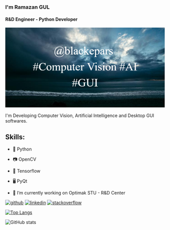 ### I'm Ramazan GUL
#### R&D Engineer - Python Developer
![I am Python Developer](blackepars_banner.png)

I'm Developing Computer Vision, Artificial Intelligence and Desktop GUI softwares.

## Skills: 
- 🐍 Python 
- 📷 OpenCV 
- 🤖 Tensorflow 
- 🖥️ PyQt 

- 🦾 I’m currently working on Optimak STU - R&D Center 


[<img src='https://cdn.jsdelivr.net/npm/simple-icons@3.0.1/icons/github.svg' alt='github' height='40'>](https://github.com/blackepars)  [<img src='https://cdn.jsdelivr.net/npm/simple-icons@3.0.1/icons/linkedin.svg' alt='linkedin' height='40'>](https://www.linkedin.com/in/ramazan-gul/)  [<img src='https://cdn.jsdelivr.net/npm/simple-icons@3.0.1/icons/stackoverflow.svg' alt='stackoverflow' height='40'>](https://stackoverflow.com/users/12449793/blackepars)  

[![Top Langs](https://github-readme-stats.vercel.app/api/top-langs/?username=blackepars)](https://github.com/blackepars/github-readme-stats)

![GitHub stats](https://github-readme-stats.vercel.app/api?username=blackepars&show_icons=true)  

